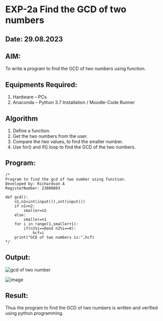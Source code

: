 # EXP-2a Find the GCD of two numbers
## Date: 29.08.2023
## AIM:
To write a program to find the GCD of two numbers using function.

## Equipments Required:
1. Hardware – PCs
2. Anaconda – Python 3.7 Installation / Moodle-Code Runner

## Algorithm
1. Define a function.
2. Get the two numbers from the user.
3. Compare the two values, to find the smaller number.
4. Use for() and if() loop to find the GCD of the two numbers.

## Program:
```
/*
Program to find the gcd of two number using function.
Developed by: Richardson A
RegisterNumber: 23000803

def gcd():
    n1,n2=int(input()),int(input())
    if n1>n2:
        smaller=n2
    else:
        smaller=n1
    for i in range(1,smaller+1):
        if(n1%i==0and n2%i==0):
            hcf=i
    print("GCD of two numbers is:",hcf)
*/
```

## Output:
![gcd of two number](gcd.png)

![image](https://github.com/Richard01072002/GCD-of-two-numbers/assets/141472248/f7fe59fc-a691-4397-9ba1-64037dfc338e)

## Result:
Thus the program to find the GCD of two numbers is written and verified using python programming.

